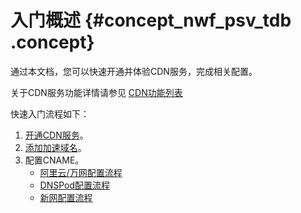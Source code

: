 # 入门概述 {#concept_nwf_psv_tdb .concept}

通过本文档，您可以快速开通并体验CDN服务，完成相关配置。

关于CDN服务功能详情请参见 [CDN功能列表](../../../../cn.zh-CN/域名管理/CDN功能列表.md#)

快速入门流程如下：

1.  [开通CDN服务](cn.zh-CN/快速入门/开通CDN服务.md#)。
2.  [添加加速域名](cn.zh-CN/.md#)。
3.  配置CNAME。
    -   [阿里云/万网配置流程](cn.zh-CN/快速入门/配置CNAME/阿里云__万网配置流程.md#)
    -   [DNSPod配置流程](cn.zh-CN/快速入门/配置CNAME/DNSPod配置流程.md#)
    -   [新网配置流程](cn.zh-CN/快速入门/配置CNAME/新网配置流程.md#)

